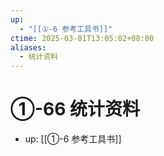 ```yaml
---
up:
  - "[[①-6 参考工具书]]"
ctime: 2025-03-01T13:05:02+08:00
aliases:
  - 统计资料
---
```


# ①-66 统计资料

- up: [[①-6 参考工具书]]
